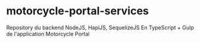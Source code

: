 # motorcycle-portal-services
Repository du backend NodeJS, HapiJS, SequelizeJS En TypeScript + Gulp de l'application Motorcycle Portal
